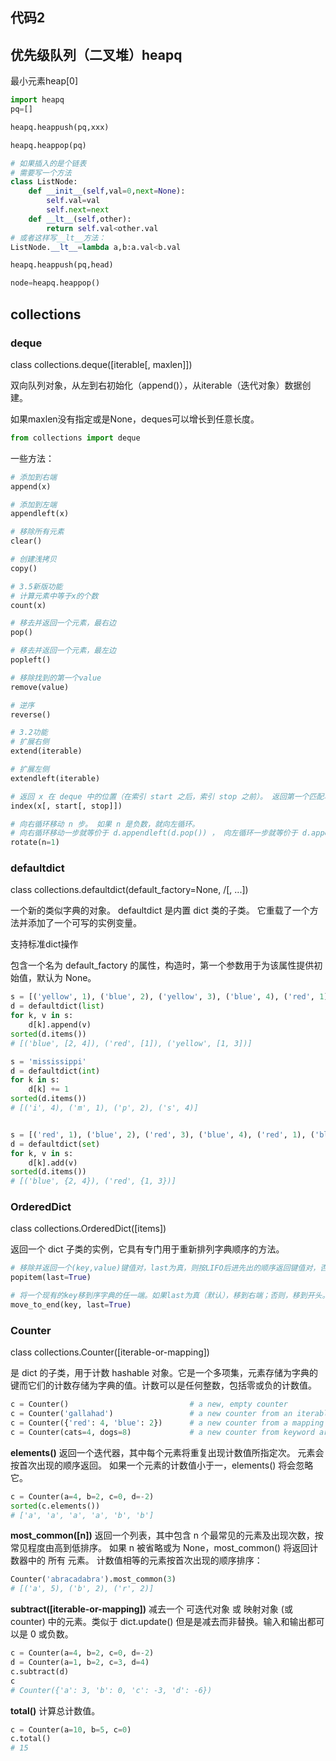 ## 代码2

## 优先级队列（二叉堆）heapq
最小元素heap[0]
```python
import heapq
pq=[]

heapq.heappush(pq,xxx)

heapq.heappop(pq)

# 如果插入的是个链表
# 需要写一个方法
class ListNode:
    def __init__(self,val=0,next=None):
        self.val=val
        self.next=next
    def __lt__(self,other):
        return self.val<other.val
# 或者这样写__lt__方法：
ListNode.__lt__=lambda a,b:a.val<b.val

heapq.heappush(pq,head)

node=heapq.heappop()
```

## collections

### deque
class collections.deque([iterable[, maxlen]])

双向队列对象，从左到右初始化（append()），从iterable（迭代对象）数据创建。

如果maxlen没有指定或是None，deques可以增长到任意长度。

```python
from collections import deque
```

一些方法：
```python
# 添加到右端
append(x)

# 添加到左端
appendleft(x)

# 移除所有元素
clear()

# 创建浅拷贝
copy()

# 3.5新版功能
# 计算元素中等于x的个数
count(x)

# 移去并返回一个元素，最右边
pop()

# 移去并返回一个元素，最左边
popleft()

# 移除找到的第一个value
remove(value)

# 逆序
reverse()

# 3.2功能 
# 扩展右侧
extend(iterable)

# 扩展左侧
extendleft(iterable)

# 返回 x 在 deque 中的位置（在索引 start 之后，索引 stop 之前）。 返回第一个匹配项，如果未找到则引发 ValueError。
index(x[, start[, stop]])

# 向右循环移动 n 步。 如果 n 是负数，就向左循环。
# 向右循环移动一步就等价于 d.appendleft(d.pop()) ， 向左循环一步就等价于 d.append(d.popleft()) 
rotate(n=1)
```

### defaultdict
class collections.defaultdict(default_factory=None, /[, ...])

一个新的类似字典的对象。 defaultdict 是内置 dict 类的子类。 它重载了一个方法并添加了一个可写的实例变量。

支持标准dict操作

包含一个名为 default_factory 的属性，构造时，第一个参数用于为该属性提供初始值，默认为 None。

```python
s = [('yellow', 1), ('blue', 2), ('yellow', 3), ('blue', 4), ('red', 1)]
d = defaultdict(list)
for k, v in s:
    d[k].append(v)
sorted(d.items())
# [('blue', [2, 4]), ('red', [1]), ('yellow', [1, 3])]

s = 'mississippi'
d = defaultdict(int)
for k in s:
    d[k] += 1
sorted(d.items())
# [('i', 4), ('m', 1), ('p', 2), ('s', 4)]


s = [('red', 1), ('blue', 2), ('red', 3), ('blue', 4), ('red', 1), ('blue', 4)]
d = defaultdict(set)
for k, v in s:
    d[k].add(v)
sorted(d.items())
# [('blue', {2, 4}), ('red', {1, 3})]
```

### OrderedDict
class collections.OrderedDict([items])

返回一个 dict 子类的实例，它具有专门用于重新排列字典顺序的方法。

```python
# 移除并返回一个(key,value)键值对，last为真，则按LIFO后进先出的顺序返回键值对，否则按照FIFO先进先出的顺序返回
popitem(last=True)

# 将一个现有的key移到序字典的任一端。如果last为真（默认），移到右端；否则，移到开头。
move_to_end(key, last=True)
```

### Counter
class collections.Counter([iterable-or-mapping])

是 dict 的子类，用于计数 hashable 对象。它是一个多项集，元素存储为字典的键而它们的计数存储为字典的值。计数可以是任何整数，包括零或负的计数值。

```python
c = Counter()                           # a new, empty counter
c = Counter('gallahad')                 # a new counter from an iterable
c = Counter({'red': 4, 'blue': 2})      # a new counter from a mapping
c = Counter(cats=4, dogs=8)             # a new counter from keyword args
```

**elements()**
返回一个迭代器，其中每个元素将重复出现计数值所指定次。 元素会按首次出现的顺序返回。 如果一个元素的计数值小于一，elements() 将会忽略它。
```python
c = Counter(a=4, b=2, c=0, d=-2)
sorted(c.elements())
# ['a', 'a', 'a', 'a', 'b', 'b']
```

**most_common([n])**
返回一个列表，其中包含 n 个最常见的元素及出现次数，按常见程度由高到低排序。 如果 n 被省略或为 None，most_common() 将返回计数器中的 所有 元素。 计数值相等的元素按首次出现的顺序排序：

```python
Counter('abracadabra').most_common(3)
# [('a', 5), ('b', 2), ('r', 2)]
```

**subtract([iterable-or-mapping])**
减去一个 可迭代对象 或 映射对象 (或 counter) 中的元素。类似于 dict.update() 但是是减去而非替换。输入和输出都可以是 0 或负数。

```python
c = Counter(a=4, b=2, c=0, d=-2)
d = Counter(a=1, b=2, c=3, d=4)
c.subtract(d)
c
# Counter({'a': 3, 'b': 0, 'c': -3, 'd': -6})
```

**total()**
计算总计数值。

```python
c = Counter(a=10, b=5, c=0)
c.total()
# 15
```
